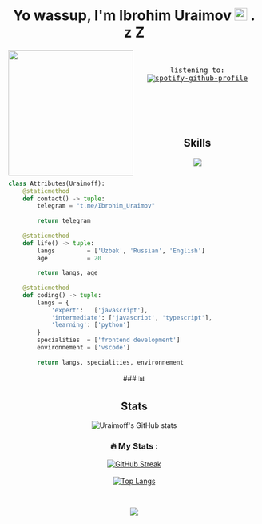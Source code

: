 
<div align="center">
<h1 align='center'>Yo wassup, I'm Ibrohim Uraimov <img src="https://media1.giphy.com/media/CYyzXsZ8ZfCoOSXnbV/giphy.gif?cid=ecf05e47gqjmlfah6na2sqd0dukvtd90sgeigusb0srcjdtx&ep=v1_gifs_search&rid=giphy.gif&ct=g" height="25px"> . z Z</h1>
<div align='center'>
<img align="left"  width="250" src="https://media.tenor.com/thF-4X-idtEAAAAj/hack-hacker.gif"><br><samp >
	
listening to: <br></samp>
[![spotify-github-profile](https://spotify-github-profile.kittinanx.com/api/view?uid=31woplcjlcknoyjwjamilsucfyhm&cover_image=true&theme=default&show_offline=false&background_color=121212&interchange=true&bar_color_cover=true)](https://spotify-github-profile.kittinanx.com/api/view?uid=31woplcjlcknoyjwjamilsucfyhm&redirect=true) <br>
<br><br><br><br><br>
          </div>

   <h2 align="center">Skills </h2>

<p align="center">
  <a href="https://skillicons.dev">
    <img src="https://skillicons.dev/icons?i=redux,react,vue,vite,vscode,codepen,sass,threejs,ts,js,css,html" />
  </a>
</p>
<p href="https://discord.gg/onlp" align="center">
    <img alt="" src=https://lanyard.cnrad.dev/api/840541540203626516/>
</p>
       <div align="start">
           
```python
class Attributes(Uraimoff):
	@staticmethod
	def contact() -> tuple:
	    telegram = "t.me/Ibrohim_Uraimov"
	    
	    return telegram
	
	@staticmethod
	def life() -> tuple:
		langs         = ['Uzbek', 'Russian', 'English']
		age           = 20
		
		return langs, age
	
	@staticmethod
	def coding() -> tuple:
		langs = {
			'expert':   ['javascript'],
			'intermediate': ['javascript', 'typescript'],
			'learning': ['python']
		}
		specialities  = ['frontend development']
		environnement = ['vscode']
		
		return langs, specialities, environnement

```
</div>  
### 📊 <h2>Stats</h2>

![Uraimoff's GitHub stats](https://github-readme-stats.vercel.app/api?username=uraimoff&show_icons=true&theme=react)


### :fire: My Stats :

[![GitHub Streak](http://github-readme-streak-stats.herokuapp.com?user=Uraimoff&theme=dark&date_format=M%20j%5B%2C%20Y%5D)](https://git.io/streak-stats)
<br><br>
[![Top Langs](https://github-readme-stats.vercel.app/api/top-langs/?username=Uraimoff&layout=compact&theme=dark)](https://github.com/anuraghazra/github-readme-stats)


<br/>

<a href="https://hits.seeyoufarm.com"><img src="https://hits.seeyoufarm.com/api/count/incr/badge.svg?url=https%3A%2F%2Fgithub.com%2FUraimoff&count_bg=%2354C200&title_bg=%23555555&icon=origin.svg&icon_color=%23FF0000&title=Profile+views&edge_flat=false"/></a>

</div>
